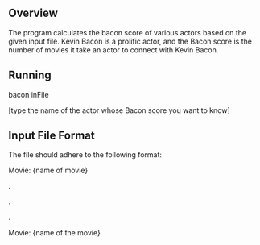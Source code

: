 ## Overview

The program calculates the bacon score of various actors based on the given input file. 
Kevin Bacon is a prolific actor, and the Bacon score is the number of movies it take an actor to connect with
Kevin Bacon. 

## Running
bacon inFile

[type the name of the actor whose Bacon score you want to know]

## Input File Format
The file should adhere to the following format:

Movie: {name of movie}

<actor1>
  
<actor2>
  
.

.

.

<actorn>

Movie: {name of the movie}

